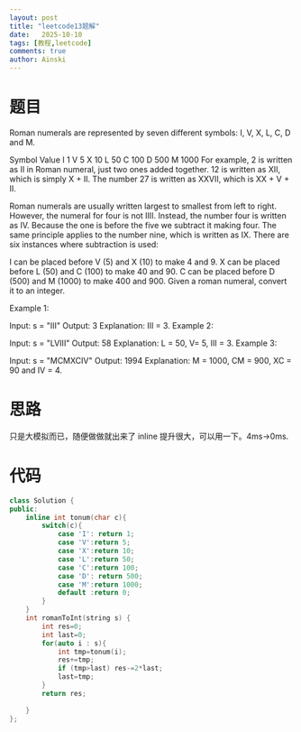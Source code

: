 ```yaml
---
layout: post
title: "leetcode13题解"
date:   2025-10-10
tags: [教程,leetcode]
comments: true
author: Ainski
---
```


# 题目
Roman numerals are represented by seven different symbols: I, V, X, L, C, D and M.

Symbol       Value
I             1
V             5
X             10
L             50
C             100
D             500
M             1000
For example, 2 is written as II in Roman numeral, just two ones added together. 12 is written as XII, which is simply X + II. The number 27 is written as XXVII, which is XX + V + II.

Roman numerals are usually written largest to smallest from left to right. However, the numeral for four is not IIII. Instead, the number four is written as IV. Because the one is before the five we subtract it making four. The same principle applies to the number nine, which is written as IX. There are six instances where subtraction is used:

I can be placed before V (5) and X (10) to make 4 and 9. 
X can be placed before L (50) and C (100) to make 40 and 90. 
C can be placed before D (500) and M (1000) to make 400 and 900.
Given a roman numeral, convert it to an integer.

 

Example 1:

Input: s = "III"
Output: 3
Explanation: III = 3.
Example 2:

Input: s = "LVIII"
Output: 58
Explanation: L = 50, V= 5, III = 3.
Example 3:

Input: s = "MCMXCIV"
Output: 1994
Explanation: M = 1000, CM = 900, XC = 90 and IV = 4.

# 思路
只是大模拟而已，随便做做就出来了
inline 提升很大，可以用一下。4ms->0ms.
# 代码
```c++
class Solution {
public:
    inline int tonum(char c){
        switch(c){
            case 'I': return 1;
            case 'V':return 5;
            case 'X':return 10;
            case 'L':return 50;
            case 'C':return 100;
            case 'D': return 500;
            case 'M':return 1000;
            default :return 0;
        }
    }
    int romanToInt(string s) {
        int res=0;
        int last=0;
        for(auto i : s){
            int tmp=tonum(i);
            res+=tmp;
            if (tmp>last) res-=2*last;
            last=tmp;
        }
        return res;
        
    }
};
```